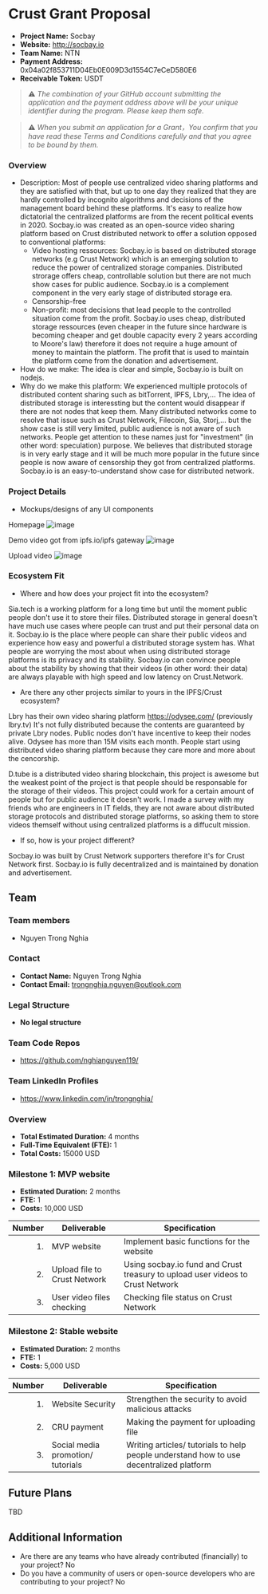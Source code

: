 # Crust Grant Proposal

* **Project Name:** Socbay
* **Website:** http://socbay.io
* **Team Name:** NTN
* **Payment Address:** 0x04a02f853711D04Eb0E009D3d1554C7eCeD580E6
* **Receivable Token:** USDT

> ⚠️ *The combination of your GitHub account submitting the application and the payment address above will be your unique identifier during the program. Please keep them safe.*

> ⚠️ *When you submit an application for a Grant，You confirm that you have read these Terms and Conditions carefully and that you agree to be bound by them.*

### Overview
  * Description: Most of people use centralized video sharing platforms and they are satisfied with that, but up to one day they realized that they are hardly controlled by incognito algorithms and decisions of the management board behind these platforms. It's easy to realize how dictatorial the centralized platforms are from the recent political events in 2020. Socbay.io was created as an open-source video sharing platform based on Crust distributed network to offer a solution opposed to conventional platforms:
    * Video hosting ressources: Socbay.io is based on distributed storage networks (e.g Crust Network) which is an emerging solution to reduce the power of centralized storage companies. Distributed strorage offers cheap, controllable solution but there are not much show cases for public audience. Socbay.io is a complement component in the very early stage of distributed storage era.
    * Censorship-free
    * Non-profit: most decisions that lead people to the controlled situation come from the profit. Socbay.io uses cheap, distributed storage ressources (even cheaper in the future since hardware is becoming cheaper and get double capacity every 2 years according to Moore's law) therefore it does not require a huge amount of money to maintain the platform. The profit that is used to maintain the platform come from the donation and advertisement.
  * How do we make: The idea is clear and simple, Socbay.io is built on nodejs.
  * Why do we make this platform: We experienced multiple protocols of distributed content sharing such as bitTorrent, IPFS, Lbry,... The idea of distributed storage is interessting but the content would disappear if there are not nodes that keep them. Many distributed networks come to resolve that issue such as Crust Network, Filecoin, Sia, Storj,... but the show case is still very limited, public audience is not aware of such networks. People get attention to these names just for "investment" (in other word: speculation) purpose. We believes that distributed storage is in very early stage and it will be much more popular in the future since people is now aware of censorship they got from centralized platforms. Socbay.io is an easy-to-understand show case for distributed network.

### Project Details 
* Mockups/designs of any UI components

Homepage
![image](https://user-images.githubusercontent.com/16051365/115372200-f2913380-a1ca-11eb-9ac9-122a4aa1e5ed.png)

Demo video got from ipfs.io/ipfs gateway
![image](https://user-images.githubusercontent.com/16051365/115372829-94b11b80-a1cb-11eb-8ad7-f603bd364b93.png)

Upload video
![image](https://user-images.githubusercontent.com/16051365/115372758-8236e200-a1cb-11eb-80c9-b3820f308ff5.png)


### Ecosystem Fit 

* Where and how does your project fit into the ecosystem? 

Sia.tech is a working platform for a long time but until the moment public people don't use it to store their files. Distributed storage in general doesn't have much use cases where people can trust and put their personal data on it. Socbay.io is the place where people can share their public videos and experience how easy and powerful a distributed storage system has. What people are worrying the most about when using distributed storage platforms is its privacy and its stability. Socbay.io can convince people about the stability by showing that their videos (in other word: their data) are always playable with high speed and low latency on Crust.Network.


* Are there any other projects similar to yours in the IPFS/Crust ecosystem? 

Lbry has their own video sharing platform https://odysee.com/ (previously lbry.tv) It's not fully distributed because the contents are guaranteed by private Lbry nodes. Public nodes don't have incentive to keep their nodes alive. Odysee has more than 15M visits each month. People start using distributed video sharing platform because they care more and more about the cencorship.

D.tube is a distributed video sharing blockchain, this project is awesome but the weakest point of the project is that people should be responsable for the storage of their videos. This project could work for a certain amount of people but for public audience it doesn't work. I made a survey with my friends who are engineers in IT fields, they are not aware about distributed storage protocols and distributed storage platforms, so asking them to store videos themself without using centralized platforms is a diffucult mission.


  * If so, how is your project different?
  
Socbay.io was built by Crust Network supporters therefore it's for Crust Network first. Socbay.io is fully decentralized and is maintained by donation and advertisement. 
  

## Team

### Team members
* Nguyen Trong Nghia

### Contact
* **Contact Name:** Nguyen Trong Nghia
* **Contact Email:** trongnghia.nguyen@outlook.com

### Legal Structure 
* **No legal structure** 

### Team Code Repos
* https://github.com/nghianguyen119/

### Team LinkedIn Profiles
* https://www.linkedin.com/in/trongnghia/


### Overview
* **Total Estimated Duration:** 4 months
* **Full-Time Equivalent (FTE):**  1
* **Total Costs:** 15000 USD

### Milestone 1: MVP website
* **Estimated Duration:** 2 months
* **FTE:**  1
* **Costs:** 10,000 USD

| Number | Deliverable | Specification |
| -----: | ----------- | ------------- |
| 1. |MVP website|Implement basic functions for the website| 
| 2. |Upload file to Crust Network|Using socbay.io fund and Crust treasury to upload user videos to Crust Network| 
| 3. |User video files checking|Checking file status on Crust Network| 



### Milestone 2: Stable website

* **Estimated Duration:** 2 months
* **FTE:**  1
* **Costs:** 5,000 USD

| Number | Deliverable | Specification |
| -----: | ----------- | ------------- |
| 1. |Website Security|Strengthen the security to avoid malicious attacks|
| 2. |CRU payment|Making the payment for uploading file|
| 3. |Social media promotion/ tutorials|Writing articles/ tutorials to help people understand how to use decentralized platform|


## Future Plans

TBD

## Additional Information 
* Are there are any teams who have already contributed (financially) to your project?
No
* Do you have a community of users or open-source developers who are contributing to your project?
No
